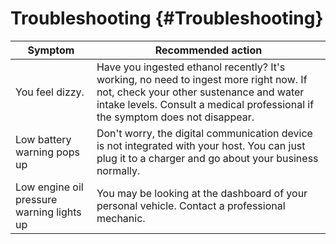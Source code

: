 # Troubleshooting {#Troubleshooting}
|Symptom|Recommended action|
|-------|------------------|
|You feel dizzy.| Have you ingested ethanol recently? It's working, no need to ingest more right now. If not, check your other sustenance and water intake levels. Consult a medical professional if the symptom does not disappear.|
|Low battery warning pops up| Don't worry, the digital communication device is not integrated with your host. You can just plug it to a charger and go about your business normally.|
|Low engine oil pressure warning lights up|You may be looking at the dashboard of your personal vehicle. Contact a professional mechanic.|

